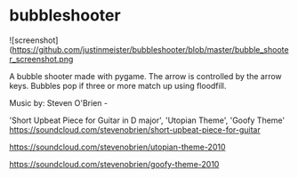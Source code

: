 bubbleshooter
=============

![screenshot](https://github.com/justinmeister/bubbleshooter/blob/master/bubble_shooter_screenshot.png

A bubble shooter made with pygame.  The arrow is controlled by the arrow keys.  Bubbles pop if three or more match up 
using floodfill.  

Music by: Steven O'Brien - 

'Short Upbeat Piece for Guitar in D major', 
'Utopian Theme', 
'Goofy Theme'
https://soundcloud.com/stevenobrien/short-upbeat-piece-for-guitar

https://soundcloud.com/stevenobrien/utopian-theme-2010

https://soundcloud.com/stevenobrien/goofy-theme-2010
